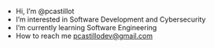 - Hi, I’m @pcastillot
- I’m interested in Software Development and Cybersecurity
- I’m currently learning Software Engineering
- How to reach me pcastillodev@gmail.com
